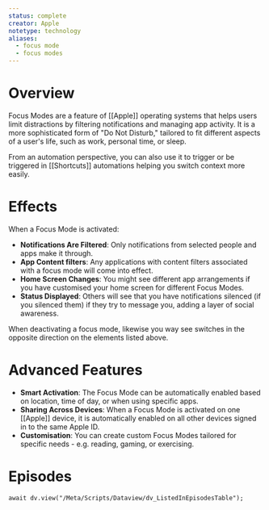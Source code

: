 ```yaml
---
status: complete
creator: Apple
notetype: technology
aliases:
  - focus mode
  - focus modes
---
```

# Overview
Focus Modes are a feature of [[Apple]] operating systems that helps users limit distractions by filtering notifications and managing app activity. It is a more sophisticated form of "Do Not Disturb," tailored to fit different aspects of a user's life, such as work, personal time, or sleep.

From an automation perspective, you can also use it to trigger or be triggered in [[Shortcuts]] automations helping you switch context more easily.

# Effects
When a Focus Mode is activated:

- **Notifications Are Filtered**: Only notifications from selected people and apps make it through.
- **App Content filters**: Any applications with content filters associated with a focus mode will come into effect.
- **Home Screen Changes**: You might see different app arrangements if you have customised your home screen for different Focus Modes.
- **Status Displayed**: Others will see that you have notifications silenced (if you silenced them) if they try to message you, adding a layer of social awareness.

When deactivating a focus mode, likewise you way see switches in the opposite direction on the elements listed above.

# Advanced Features
- **Smart Activation**: The Focus Mode can be automatically enabled based on location, time of day, or when using specific apps.
- **Sharing Across Devices**: When a Focus Mode is activated on one [[Apple]] device, it is automatically enabled on all other devices signed in to the same Apple ID.
- **Customisation**: You can create custom Focus Modes tailored for specific needs - e.g. reading, gaming, or exercising.

# Episodes
```dataviewjs
await dv.view("/Meta/Scripts/Dataview/dv_ListedInEpisodesTable");
```
